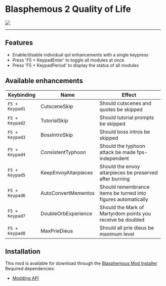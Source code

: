# Blasphemous 2 Quality of Life

<img src="https://img.shields.io/github/downloads/BrandenEK/BlasII.QualityOfLife/total?color=872124&style=for-the-badge">

---

## Features
- Enable/disable individual qol enhancements with a single keypress
- Press 'F5 + KeypadEnter' to toggle all modules at once
- Press 'F5 + KeypadPeriod' to display the status of all modules

## Available enhancements
| Keybinding | Name | Effect |
| ---------- | ---- | ------ |
| ```F5 + Keypad1``` | CutsceneSkip | Should cutscenes and quotes be skipped |
| ```F5 + Keypad2``` | TutorialSkip | Should tutorial prompts be skipped |
| ```F5 + Keypad3``` | BossIntroSkip | Should boss intros be skipped |
| ```F5 + Keypad4``` | ConsistentTyphoon | Should the typhoon attack be made fps-independent |
| ```F5 + Keypad5``` | KeepEnvoyAltarpieces | Should the envoy altarpieces be preserved after burning |
| ```F5 + Keypad6``` | AutoConvertMementos | Should remembrance items be turned into figures automatically |
| ```F5 + Keypad7``` | DoubleOrbExperience | Should the Mark of Martyrdom points you receive be doubled |
| ```F5 + Keypad8``` | MaxPrieDieus | Should all prie dieus be maximum level |

## Installation
This mod is available for download through the [Blasphemous Mod Installer](https://github.com/BrandenEK/Blasphemous.Modding.Installer) <br>
Required dependencies:
- [Modding API](https://github.com/BrandenEK/BlasII.ModdingAPI)
